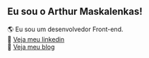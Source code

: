 ## Eu sou o Arthur Maskalenkas!

🌎 Eu sou um desenvolvedor Front-end.
</br>
💼 <a href="https://www.linkedin.com/in/arthur-maskalenkas-915431214/">Veja meu linkedin</a>
<br/>
📲 <a href="https://maskalenkas.dev/">Veja meu blog</a>
</br>
